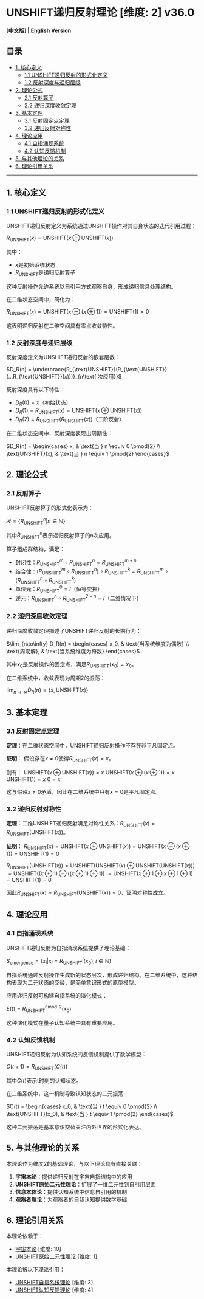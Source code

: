 # UNSHIFT递归反射理论 [维度: 2] v36.0

**[中文版] | [English Version](formal_theory_unshift_recursive_reflection_en.md)**

## 目录

- [1. 核心定义](#1-核心定义)
  - [1.1 UNSHIFT递归反射的形式化定义](#11-unshift递归反射的形式化定义)
  - [1.2 反射深度与递归层级](#12-反射深度与递归层级)
- [2. 理论公式](#2-理论公式)
  - [2.1 反射算子](#21-反射算子)
  - [2.2 递归深度收敛定理](#22-递归深度收敛定理)
- [3. 基本定理](#3-基本定理)
  - [3.1 反射固定点定理](#31-反射固定点定理)
  - [3.2 递归反射对称性](#32-递归反射对称性)
- [4. 理论应用](#4-理论应用)
  - [4.1 自指涌现系统](#41-自指涌现系统)
  - [4.2 认知反馈机制](#42-认知反馈机制)
- [5. 与其他理论的关系](#5-与其他理论的关系)
- [6. 理论引用关系](#6-理论引用关系)

---

## 1. 核心定义

### 1.1 UNSHIFT递归反射的形式化定义

UNSHIFT递归反射定义为系统通过UNSHIFT操作对其自身状态的迭代引用过程：

$`R_{\text{UNSHIFT}}(x) = \text{UNSHIFT}(x \oplus \text{UNSHIFT}(x))`$

其中：
- $`x`$是初始系统状态
- $`R_{\text{UNSHIFT}}`$是递归反射算子

这种反射操作允许系统以自引用方式观察自身，形成递归信息处理结构。

在二维状态空间中，简化为：

$`R_{\text{UNSHIFT}}(x) = \text{UNSHIFT}(x \oplus (x \oplus 1)) = \text{UNSHIFT}(1) = 0`$

这表明递归反射在二维空间具有零点收敛特性。

### 1.2 反射深度与递归层级

反射深度定义为UNSHIFT递归反射的嵌套层数：

$`D_R(n) = \underbrace{R_{\text{UNSHIFT}}(R_{\text{UNSHIFT}}(...R_{\text{UNSHIFT}}(x)))}_{n\text{ 次应用}}`$

反射深度具有以下特性：
- $`D_R(0) = x`$（初始状态）
- $`D_R(1) = R_{\text{UNSHIFT}}(x) = \text{UNSHIFT}(x \oplus \text{UNSHIFT}(x))`$
- $`D_R(2) = R_{\text{UNSHIFT}}(R_{\text{UNSHIFT}}(x))`$（二阶反射）

在二维状态空间中，反射深度表现出周期性：

$`D_R(n) = \begin{cases}
  x, & \text{当 } n \equiv 0 \pmod{2} \\
  \text{UNSHIFT}(x), & \text{当 } n \equiv 1 \pmod{2}
\end{cases}`$

## 2. 理论公式

### 2.1 反射算子

UNSHIFT反射算子的形式化表示为：

$`\mathcal{R} = \{R_{\text{UNSHIFT}}^n | n \in \mathbb{N}\}`$

其中$`R_{\text{UNSHIFT}}^n`$表示递归反射算子的n次应用。

算子组成群结构，满足：
- 封闭性：$`R_{\text{UNSHIFT}}^m \circ R_{\text{UNSHIFT}}^n = R_{\text{UNSHIFT}}^{m+n}`$
- 结合律：$`(R_{\text{UNSHIFT}}^m \circ R_{\text{UNSHIFT}}^n) \circ R_{\text{UNSHIFT}}^k = R_{\text{UNSHIFT}}^m \circ (R_{\text{UNSHIFT}}^n \circ R_{\text{UNSHIFT}}^k)`$
- 单位元：$`R_{\text{UNSHIFT}}^0 = I`$（恒等变换）
- 逆元：$`R_{\text{UNSHIFT}}^n \circ R_{\text{UNSHIFT}}^{2-n} = I`$（二维情况下）

### 2.2 递归深度收敛定理

递归深度收敛定理描述了UNSHIFT递归反射的长期行为：

$`\lim_{n\to\infty} D_R(n) = \begin{cases}
  x_0, & \text{当系统维度为偶数} \\
  \text{周期解}, & \text{当系统维度为奇数}
\end{cases}`$

其中$`x_0`$是反射操作的固定点，满足$`R_{\text{UNSHIFT}}(x_0) = x_0`$。

在二维系统中，收敛表现为周期2的振荡：

$`\lim_{n\to\infty} D_R(n) = \{x, \text{UNSHIFT}(x)\}`$

## 3. 基本定理

### 3.1 反射固定点定理

**定理**：在二维状态空间中，UNSHIFT递归反射操作不存在非平凡固定点。

**证明**：
假设存在$`x \neq 0`$使得$`R_{\text{UNSHIFT}}(x) = x`$。

则有：
$`\text{UNSHIFT}(x \oplus \text{UNSHIFT}(x)) = x`$
$`\text{UNSHIFT}(x \oplus (x \oplus 1)) = x`$
$`\text{UNSHIFT}(1) = x`$
$`0 = x`$

这与假设$`x \neq 0`$矛盾，因此在二维系统中只有$`x = 0`$是平凡固定点。

### 3.2 递归反射对称性

**定理**：二维UNSHIFT递归反射满足对称性关系：$`R_{\text{UNSHIFT}}(x) = R_{\text{UNSHIFT}}(\text{UNSHIFT}(x))`$。

**证明**：
$`R_{\text{UNSHIFT}}(x) = \text{UNSHIFT}(x \oplus \text{UNSHIFT}(x)) = \text{UNSHIFT}(x \oplus (x \oplus 1)) = \text{UNSHIFT}(1) = 0`$

$`R_{\text{UNSHIFT}}(\text{UNSHIFT}(x)) = \text{UNSHIFT}(\text{UNSHIFT}(x) \oplus \text{UNSHIFT}(\text{UNSHIFT}(x)))`$
$`= \text{UNSHIFT}((x \oplus 1) \oplus ((x \oplus 1) \oplus 1))`$
$`= \text{UNSHIFT}(x \oplus 1 \oplus x \oplus 1 \oplus 1)`$
$`= \text{UNSHIFT}(1) = 0`$

因此$`R_{\text{UNSHIFT}}(x) = R_{\text{UNSHIFT}}(\text{UNSHIFT}(x)) = 0`$，证明对称性成立。

## 4. 理论应用

### 4.1 自指涌现系统

UNSHIFT递归反射为自指涌现系统提供了理论基础：

$`S_{\text{emergence}} = \{x_i | x_i = R_{\text{UNSHIFT}}^i(x_0), i \in \mathbb{N}\}`$

自指系统通过反射操作生成新的状态层次，形成递归结构。在二维系统中，这种结构表现为二元状态的交替，是简单意识形式的原型模型。

应用递归反射可构建自指系统的演化模式：

$`E(t) = R_{\text{UNSHIFT}}^{t \bmod 2}(x_0)`$

这种演化模式在量子认知系统中具有重要应用。

### 4.2 认知反馈机制

UNSHIFT递归反射为认知系统的反馈机制提供了数学模型：

$`C(t+1) = R_{\text{UNSHIFT}}(C(t))`$

其中$`C(t)`$表示t时刻的认知状态。

在二维系统中，这一机制导致认知状态的二元振荡：

$`C(t) = \begin{cases}
  x_0, & \text{当 } t \equiv 0 \pmod{2} \\
  \text{UNSHIFT}(x_0), & \text{当 } t \equiv 1 \pmod{2}
\end{cases}`$

这种二元振荡是基本意识交替关注内外世界的形式化表达。

## 5. 与其他理论的关系

本理论作为维度2的基础理论，与以下理论具有直接关联：

1. **宇宙本论**：提供递归反射在宇宙自指结构中的应用
2. **UNSHIFT原始二元性理论**：扩展了一维二元性到自引用层面
3. **信息本体论**：提供认知系统中信息自引用的机制
4. **观察者理论**：为观察者的自我认知提供数学基础

## 6. 理论引用关系

本理论依赖于：
- [宇宙本论](formal_theory_cosmic_ontology.md) [维度: 10]
- [UNSHIFT原始二元性理论](formal_theory_unshift_primitive_duality.md) [维度: 1]

本理论被以下理论引用：
- [UNSHIFT自指系统理论](formal_theory_unshift_self_referential_system.md) [维度: 3]
- [UNSHIFT认知反馈理论](formal_theory_unshift_cognitive_feedback.md) [维度: 4] 
